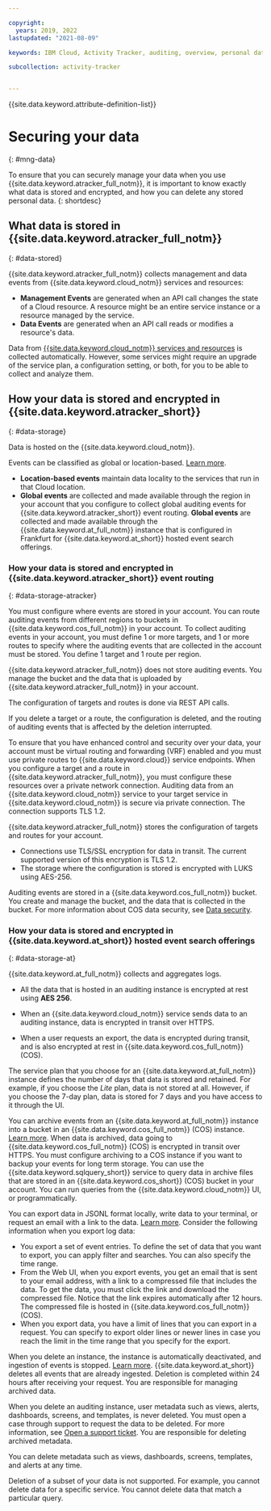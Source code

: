 ```yaml
---

copyright:
  years: 2019, 2022
lastupdated: "2021-08-09"

keywords: IBM Cloud, Activity Tracker, auditing, overview, personal data, data deletion, PHI, data, data security, _service-name_

subcollection: activity-tracker


---
```


{{site.data.keyword.attribute-definition-list}}


# Securing your data
{: #mng-data}

To ensure that you can securely manage your data when you use {{site.data.keyword.atracker_full_notm}}, it is important to know exactly what data is stored and encrypted, and how you can delete any stored personal data.
{: shortdesc}


## What data is stored in {{site.data.keyword.atracker_full_notm}}
{: #data-stored}

{{site.data.keyword.atracker_full_notm}} collects management and data events from {{site.data.keyword.cloud_notm}} services and resources: 
* **Management Events** are generated when an API call changes the state of a Cloud resource. A resource might be an entire service instance or a resource managed by the service. 
* **Data Events** are generated when an API call reads or modifies a resource's data. 

Data from [{{site.data.keyword.cloud_notm}} services and resources](/docs/services/activity-tracker?topic=activity-tracker-cloud_services) is collected automatically.  However, some services might require an upgrade of the service plan, a configuration setting, or both, for you to be able to collect and analyze them.


## How your data is stored and encrypted in {{site.data.keyword.atracker_short}}
{: #data-storage}

Data is hosted on the {{site.data.keyword.cloud_notm}}. 

Events can be classified as global or location-based. [Learn more](/docs/services/activity-tracker?topic=activity-tracker-event_types).
* **Location-based events** maintain data locality to the services that run in that Cloud location.
* **Global events** are collected and made available through the region in your account that you configure to collect global auditing events for {{site.data.keyword.atracker_short}} event routing. **Global events** are collected and made available through the {{site.data.keyword.at_full_notm}} instance that is configured in Frankfurt for {{site.data.keyword.at_short}} hosted event search offerings.


### How your data is stored and encrypted in {{site.data.keyword.atracker_short}} event routing
{: #data-storage-atracker}

You must configure where events are stored in your account. You can route auditing events from different regions to buckets in {{site.data.keyword.cos_full_notm}} in your account. To collect auditing events in your account, you must define 1 or more targets, and 1 or more routes to specify where the auditing events that are collected in the account must be stored. You define 1 target and 1 route per region. 

{{site.data.keyword.atracker_full_notm}} does not store auditing events. You manage the bucket and the data that is uploaded by {{site.data.keyword.atracker_full_notm}} in your account. 

The configuration of targets and routes is done via REST API calls. 

If you delete a target or a route, the configuration is deleted, and the routing of auditing events that is affected by the deletion interrupted.

To ensure that you have enhanced control and security over your data, your account must be virtual routing and forwarding (VRF) enabled and you must use private routes to {{site.data.keyword.cloud}} service endpoints. When you configure a target and a route in {{site.data.keyword.atracker_full_notm}}, you must configure these resources over a private network connection. Auditing data from an {{site.data.keyword.cloud_notm}} service to your target service in {{site.data.keyword.cloud_notm}} is secure via private connection. The connection supports TLS 1.2.

{{site.data.keyword.atracker_full_notm}} stores the configuration of targets and routes for your account. 
- Connections use TLS/SSL encryption for data in transit. The current supported version of this encryption is TLS 1.2.
- The storage where the configuration is stored is encrypted with LUKS using AES-256. 

Auditing events are stored in a {{site.data.keyword.cos_full_notm}} bucket. You create and manage the bucket, and the data that is collected in the bucket. For more information about COS data security, see [Data security](/docs/cloud-object-storage?topic=cloud-object-storage-security).




### How your data is stored and encrypted in {{site.data.keyword.at_short}} hosted event search offerings
{: #data-storage-at}

{{site.data.keyword.at_full_notm}} collects and aggregates logs. 

- All the data that is hosted in an auditing instance is encrypted at rest using **AES 256**.

- When an {{site.data.keyword.cloud_notm}} service sends data to an auditing instance, data is encrypted in transit over HTTPS.

- When a user requests an export, the data is encrypted during transit, and is also encrypted at rest in {{site.data.keyword.cos_full_notm}} (COS).

The service plan that you choose for an {{site.data.keyword.at_full_notm}} instance defines the number of days that data is stored and retained. For example, if you choose the *Lite* plan, data is not stored at all. However, if you choose the 7-day plan, data is stored for 7 days and you have access to it through the UI.

You can archive events from an {{site.data.keyword.at_full_notm}} instance into a bucket in an {{site.data.keyword.cos_full_notm}} (COS) instance. [Learn more](/docs/services/activity-tracker?topic=activity-tracker-archiving). When data is archived, data going to {{site.data.keyword.cos_full_notm}} (COS) is encrypted in transit over HTTPS. You must configure archiving to a COS instance if you want to backup your events for long term storage. You can use the {{site.data.keyword.sqlquery_short}} service to query data in archive files that are stored in an {{site.data.keyword.cos_short}} (COS) bucket in your account. You can run queries from the {{site.data.keyword.cloud_notm}} UI, or programmatically.

You can export data in JSONL format locally, write data to your terminal, or request an email with a link to the data. [Learn more](/docs/services/activity-tracker?topic=activity-tracker-export). Consider the following information when you export log data:
* You export a set of event entries. To define the set of data that you want to export, you can apply filter and searches. You can also specify the time range. 
* From the Web UI, when you export events, you get an email that is sent to your email address, with a link to a compressed file that includes the data. To get the data, you must click the link and download the compressed file. Notice that the link expires automatically after 12 hours. The compressed file is hosted in {{site.data.keyword.cos_full_notm}} (COS).
* When you export data, you have a limit of lines that you can export in a request. You can specify to export older lines or newer lines in case you reach the limit in the time range that you specify for the export.

When you delete an instance, the instance is automatically deactivated, and ingestion of events is stopped. [Learn more](/docs/services/activity-tracker?topic=activity-tracker-remove). {{site.data.keyword.at_short}} deletes all events that are already ingested. Deletion is completed within 24 hours after receiving your request. You are responsible for managing archived data. 

When you delete an auditing instance, user metadata such as views, alerts, dashboards, screens, and templates, is never deleted. You must open a case through support to request the data to be deleted. For more information, see [Open a support ticket](/docs/get-support). You are responsible for deleting archived metadata. 

You can delete metadata such as views, dashboards, screens, templates, and alerts at any time.

Deletion of a subset of your data is not supported. For example, you cannot delete data for a specific service. You cannot delete data that match a particular query.

